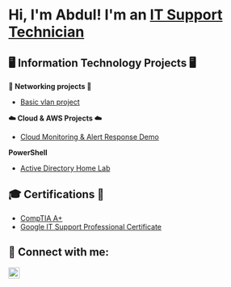 <h1>Hi, I'm Abdul! I'm an <a href="https://www.linkedin.com/in/abdul-al-dulaimi">IT Support Technician</a></h1>

<h2>🖥️ Information Technology Projects 🖥 </h2>

<b>🛜 Networking projects 🛜</b>

 - [Basic vlan project](https://github.com/AbdulAlDulaimi01/basic-vlan-lab)

<b>☁️ Cloud & AWS Projects ☁️</b>

 - [Cloud Monitoring & Alert Response Demo](https://github.com/AbdulAlDulaimi01/cloud-monitoring-alerts-demo)

<b> PowerShell</b>

 - [Active Directory Home Lab](https://github.com/AbdulAlDulaimi01/active-directory-home-lab)

<h2> 🎓 Certifications 📜 </h2>

  - [CompTIA A+](https://www.credly.com/badges/0c865f5b-7c09-4ada-80f1-32b767864be9/linked_in_profile)
  - [Google IT Support Professional Certificate](https://www.credly.com/badges/0a29b3de-e2e0-417f-b6a4-256d4ee9cf75/linked_in_profile)

<h2> 🤳 Connect with me:</h2>

[<img align="left" alt="Abdul Al Dulaimi | LinkedIn" width="22px" src="https://img.icons8.com/?size=150&id=xuvGCOXi8Wyg&format=png&color=000000" />][linkedin]

[linkedin]: https://www.linkedin.com/in/abdul-al-dulaimi

<!--
**joshmadakor1/joshmadakor1** is a ✨ _special_ ✨ repository because its `README.md` (this file) appears on your GitHub profile.

Here are some ideas to get you started:

- 🔭 I’m currently working on ...
- 🌱 I’m currently learning ...
- 👯 I’m looking to collaborate on ...
- 🤔 I’m looking for help with ...
- 💬 Ask me about ...
- 📫 How to reach me: ...
- 😄 Pronouns: ...
- ⚡ Fun fact: ...
-->
